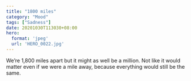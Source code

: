 ```yaml
---
title: "1800 miles"
category: "Mood"
tags: ["Sadness"]
date: 20201030T113030+08:00
hero:
  format: 'jpeg'
  url: 'HERO_0022.jpg'
---
```

We’re 1,800 miles apart but it might as well be a million. Not like it would matter even if we were a mile away, because everything would still be the same.